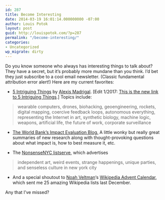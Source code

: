 ```yaml
---
id: 287
title: Become Interesting
date: 2014-03-19 16:01:14.000000000 -07:00
author: Louis Potok
layout: post
guid: http://louispotok.com/?p=287
permalink: "/become-interesting/"
categories:
- Uncategorized
wp_migrate: dirty
---
```

Do you know someone who always has interesting things to talk about? They have a secret, but it&#8217;s probably more mundane than you think. I&#8217;d bet they just subscribe to a cool email newsletter. (Classic fundamental attribution error alert!) Here are my current favorites:

  * [5 Intriguing Things](http://tinyletter.com/intriguingthings) by [Alexis Madrigal](https://twitter.com/alexismadrigal). [Edit 1/2017: [This is the new link to 5 Intriguing Things](https://www.tinyletter.com/5it).] Topics include:

> wearable computers, drones, biohacking, geoengineering, rockets, digital mapping, coercive feedback loops, autonomous everything, representing the Internet in art, synthetic biology, machine logic, weapons, artificial life, the future of work, corporate surveillance

  * [The World Bank&#8217;s Impact Evaluation Blog.](http://blogs.worldbank.org/impactevaluations/) A little wonky but really great summaries of new research along with thought-provoking questions about what impact is, how to best measure it, etc.

  * The [NonsenseNYC listserve](http://nonsensenyc.com/cgi-bin/dada/mail.cgi/list/nonsensenyc/), which advertises

> independent art, weird events, strange happenings, unique parties, and senseless culture in new york city

  * And a special shoutout to [Noah Veltman](https://twitter.com/veltman)&#8216;s [Wikipedia Advent Calendar](http://noahveltman.com/advent/), which sent me 25 amazing Wikipedia lists last December.

Any that I&#8217;ve missed?
